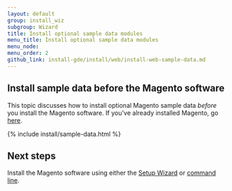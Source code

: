 ```yaml
---
layout: default
group: install_wiz 
subgroup: Wizard
title: Install optional sample data modules
menu_title: Install optional sample data modules
menu_node: 
menu_order: 2
github_link: install-gde/install/web/install-web-sample-data.md
---
```


## Install sample data before the Magento software

This topic discusses how to install optional Magento sample data *before* you install the Magento software. If you've already installed Magento, go <a href="{{ site.gdeurl }}install-gde/install/sample-data.html">here</a>.
  
{% include install/sample-data.html %}

<h2 id="sample-next-steps">Next steps</h2>
Install the Magento software using either the <a href="{{ site.gdeurl }}install-gde/install/web/install-web.html">Setup Wizard</a> or <a href="{{ site.gdeurl }}install-gde/install/cli/install-cli.html">command line</a>.